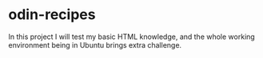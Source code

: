 # odin-recipes
In this project I will test my basic HTML knowledge, and the whole working environment being in Ubuntu brings extra challenge.

